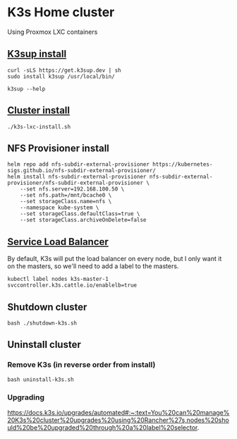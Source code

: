 # K3s Home cluster

Using Proxmox LXC containers

## [K3sup install](https://github.com/alexellis/k3sup#download-k3sup-tldr)

```
curl -sLS https://get.k3sup.dev | sh
sudo install k3sup /usr/local/bin/

k3sup --help
```

<!-- ## Node configuration (ubuntu-22.04)


Make sure to validate the pre-requisits are done on each node

- SUDO
    Tell sudoers to allow sudo without password
    ```
    %sudo    ALL=(ALL:ALL) NOPASSWD: ALL
    ```

- Copy SSH Keys to node (ssh-copy-id) -->

<!-- ## Run Ansible playbook(s)

```
eval `ssh-agent`
ssh-add
ansible-playbook ansible-k3s-ubuntu.yaml -i ansible-hosts.yaml -b
```

### K3s install playbook (future)
https://github.com/PyratLabs/ansible-role-k3s/blob/main/documentation/quickstart-ha-cluster.md -->


## [Cluster install](https://github.com/alexellis/k3sup#create-a-multi-master-ha-setup-with-embedded-etcd)

```
./k3s-lxc-install.sh
```

## NFS Provisioner install
```
helm repo add nfs-subdir-external-provisioner https://kubernetes-sigs.github.io/nfs-subdir-external-provisioner/
helm install nfs-subdir-external-provisioner nfs-subdir-external-provisioner/nfs-subdir-external-provisioner \
    --set nfs.server=192.168.100.50 \
    --set nfs.path=/mnt/bcache0 \
    --set storageClass.name=nfs \
    --namespace kube-system \
    --set storageClass.defaultClass=true \
    --set storageClass.archiveOnDelete=false
```


## [Service Load Balancer](https://docs.k3s.io/networking#service-load-balancer)
By default, K3s will put the load balancer on every node, but I only want it on the masters, so we'll need to add a label to the masters.


```
kubectl label nodes k3s-master-1 svccontroller.k3s.cattle.io/enablelb=true
```

## Shutdown cluster
```
bash ./shutdown-k3s.sh
```

## Uninstall cluster

### Remove K3s (in reverse order from install)  

```
bash uninstall-k3s.sh
```

### Upgrading
https://docs.k3s.io/upgrades/automated#:~:text=You%20can%20manage%20K3s%20cluster%20upgrades%20using%20Rancher%27s,nodes%20should%20be%20upgraded%20through%20a%20label%20selector.

